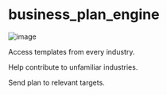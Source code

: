 # business_plan_engine
![image](https://github.com/mngz47/business_plan_engine/assets/15697629/b004a384-2e93-4046-87e1-dd07d6fe0434)

 Access templates from every industry.

 Help contribute to unfamiliar industries.

 Send plan to relevant targets.

 

 

